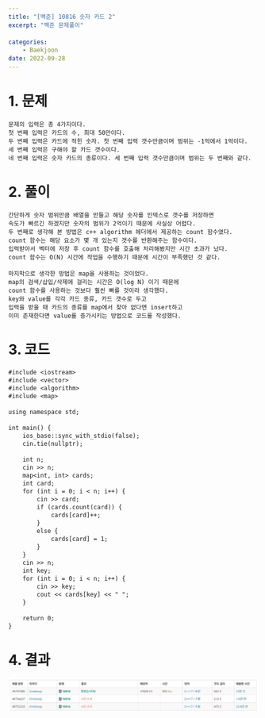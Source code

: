 ```yaml
---
title: "[백준] 10816 숫자 카드 2"
excerpt: "백준 문제풀이"

categories:
    - Baekjoon
date: 2022-09-28
---
```


# 1. 문제

    문제의 입력은 총 4가지이다.
    첫 번째 입력은 카드의 수, 최대 50만이다.
    두 번째 입력은 카드에 적힌 숫자. 첫 번째 입력 갯수만큼이며 범위는 -1억에서 1억이다.
    세 번째 입력은 구해야 할 카드 갯수이다.
    네 번째 입력은 숫자 카드의 종류이다. 세 번째 입력 갯수만큼이며 범위는 두 번째와 같다.

# 2. 풀이

    간단하게 숫자 범위만큼 배열을 만들고 해당 숫자를 인덱스로 갯수를 저장하면
    속도가 빠르긴 하겠지만 숫자의 범위가 2억이기 때문에 사실상 어렵다.
    두 번째로 생각해 본 방법은 c++ algorithm 헤더에서 제공하는 count 함수였다.
    count 함수는 해당 요소가 몇 개 있는지 갯수를 반환해주는 함수이다.
    입력받아서 벡터에 저장 후 count 함수를 호출해 처리해봤지만 시간 초과가 났다.
    count 함수는 O(N) 시간에 작업을 수행하기 때문에 시간이 부족했던 것 같다.

    마지막으로 생각한 방법은 map을 사용하는 것이었다.
    map의 검색/삽입/삭제에 걸리는 시간은 O(log N) 이기 때문에
    count 함수를 사용하는 것보다 훨씬 빠를 것이라 생각했다.
    key와 value를 각각 카드 종류, 카드 갯수로 두고
    입력을 받을 때 카드의 종류를 map에서 찾아 없다면 insert하고
    이미 존재한다면 value를 증가시키는 방법으로 코드를 작성했다.

# 3. 코드

```
#include <iostream>
#include <vector>
#include <algorithm>
#include <map>

using namespace std;

int main() {
    ios_base::sync_with_stdio(false);
    cin.tie(nullptr);

    int n;
    cin >> n;
    map<int, int> cards;
    int card;
    for (int i = 0; i < n; i++) {
        cin >> card;
        if (cards.count(card)) {
            cards[card]++;
        }
        else {
            cards[card] = 1;
        }
    }
    cin >> n;
    int key;
    for (int i = 0; i < n; i++) {
        cin >> key;
        cout << cards[key] << " ";
    }
    
    return 0;
}
```

# 4. 결과

![10816_result](/img/10816_result.JPG)
